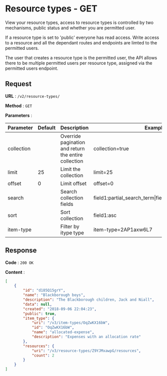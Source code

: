 # Resource types - GET

View your resource types, access to resource types is controlled by two mechanisms, public status and whether you are permitted user.

If a resource type is set to 'public' everyone has read access. Write access to a resource and all the dependant routes and endpoints are limted to the permitted users. 

The user that creates a resource type is the permitted user, the API allows there to be multiple permitted users per resource type, assigned via the permitted users endpoint.

## Request

**URL** : `/v2/resource-types/`

**Method** : `GET`

**Parameters** :

Parameter | Default | Description | Example
---|---|---|---
collection | | Override pagination and return the entire collection | collection=true
limit | 25 | Limit the collection | limit=25
offset | 0 | Limit offset | offset=0
search | | Search collection fields | field1:partial_search_term\|field2:partial_search_term
sort | | Sort collection | field1:asc|field2:desc
item-type | | Filter by itype type | item-type=2AP1axw6L7


## Response

**Code** : `200 OK`

**Content** : 
```json
[
    {
        "id": "d185Q15grY",
        "name": "Blackborough boys",
        "description": "The Blackborough children, Jack and Niall",
        "data": null,
        "created": "2018-09-06 22:04:23",
        "public": true,
        "item_type": {
            "uri": "/v3/item-types/OqZwKX16bW",
            "id": "OqZwKX16bW",
            "name": "allocated-expense",
            "description": "Expenses with an allocation rate"
        },
        "resources": {
            "uri": "/v3/resource-types/Z9YJMxawpG/resources",
            "count": 2
        }
    }
]
```